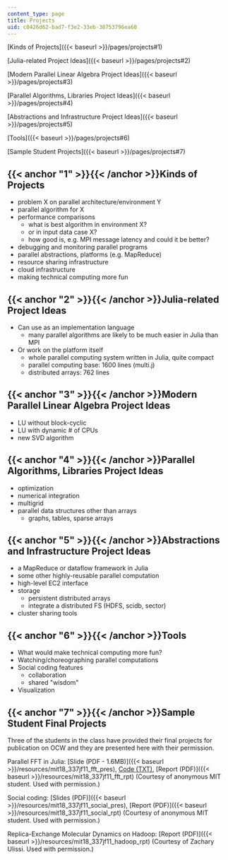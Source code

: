 ```yaml
---
content_type: page
title: Projects
uid: c0426d62-bad7-f3e2-33eb-38753796ea60
---
```


[Kinds of Projects]({{< baseurl >}}/pages/projects#1)

[Julia-related Project Ideas]({{< baseurl >}}/pages/projects#2)

[Modern Parallel Linear Algebra Project Ideas]({{< baseurl >}}/pages/projects#3)

[Parallel Algorithms, Libraries Project Ideas]({{< baseurl >}}/pages/projects#4)

[Abstractions and Infrastructure Project Ideas]({{< baseurl >}}/pages/projects#5)

[Tools]({{< baseurl >}}/pages/projects#6)

[Sample Student Projects]({{< baseurl >}}/pages/projects#7)

{{< anchor "1" >}}{{< /anchor >}}Kinds of Projects
--------------------------------------------------

*   problem X on parallel architecture/environment Y
*   parallel algorithm for X
*   performance comparisons
    *   what is best algorithm in environment X?
    *   or in input data case X?
    *   how good is, e.g. MPI message latency and could it be better?
*   debugging and monitoring parallel programs
*   parallel abstractions, platforms (e.g. MapReduce)
*   resource sharing infrastructure
*   cloud infrastructure
*   making technical computing more fun

{{< anchor "2" >}}{{< /anchor >}}Julia-related Project Ideas
------------------------------------------------------------

*   Can use as an implementation language
    *   many parallel algorithms are likely to be much easier in Julia than MPI
*   Or work on the platform itself
    *   whole parallel computing system written in Julia, quite compact
    *   parallel computing base: 1600 lines (multi.j)
    *   distributed arrays: 762 lines

{{< anchor "3" >}}{{< /anchor >}}Modern Parallel Linear Algebra Project Ideas
-----------------------------------------------------------------------------

*   LU without block-cyclic
*   LU with dynamic # of CPUs
*   new SVD algorithm

{{< anchor "4" >}}{{< /anchor >}}Parallel Algorithms, Libraries Project Ideas
-----------------------------------------------------------------------------

*   optimization
*   numerical integration
*   multigrid
*   parallel data structures other than arrays
    *   graphs, tables, sparse arrays

{{< anchor "5" >}}{{< /anchor >}}Abstractions and Infrastructure Project Ideas
------------------------------------------------------------------------------

*   a MapReduce or dataflow framework in Julia
*   some other highly-reusable parallel computation
*   high-level EC2 interface
*   storage
    *   persistent distributed arrays
    *   integrate a distributed FS (HDFS, scidb, sector)
*   cluster sharing tools

{{< anchor "6" >}}{{< /anchor >}}Tools
--------------------------------------

*   What would make technical computing more fun?
*   Watching/choreographing parallel computations
*   Social coding features
    *   collaboration
    *   shared "wisdom"
*   Visualization

{{< anchor "7" >}}{{< /anchor >}}Sample Student Final Projects
--------------------------------------------------------------

Three of the students in the class have provided their final projects for publication on OCW and they are presented here with their permission.

Parallel FFT in Julia: [Slide (PDF - 1.6MB)]({{< baseurl >}}/resources/mit18_337jf11_fft_pres), [Code (TXT)](./resolveuid/7574964c53feac5d89568be3d0644fdc), [Report (PDF)]({{< baseurl >}}/resources/mit18_337jf11_fft_rpt) (Courtesy of anonymous MIT student. Used with permission.)

Social coding: [Slides (PDF)]({{< baseurl >}}/resources/mit18_337jf11_social_pres), [Report (PDF)]({{< baseurl >}}/resources/mit18_337jf11_social_rpt) (Courtesy of anonymous MIT student. Used with permission.)

Replica-Exchange Molecular Dynamics on Hadoop: [Report (PDF)]({{< baseurl >}}/resources/mit18_337jf11_hadoop_rpt) (Courtesy of Zachary Ulissi. Used with permission.)